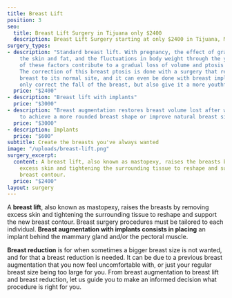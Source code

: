 ```yaml
---
title: Breast Lift
position: 3
seo:
  title: Breast Lift Surgery in Tijuana only $2400
  description: Breast Lift Surgery starting at only $2400 in Tijuana, Mexico
surgery_types:
- description: "​​​Standard breast lift. With pregnancy, the effect of gravity on
    the skin ​​and fat, and the fluctuations in body weight through the years, all
    of ​​these factors contribute to a gradual loss of volume and ptosis of the ​​breast.
    The correction of this breast ptosis is done with a surgery that ​​replaces the
    breast to its normal site, and it can even be done with ​​breast implants to not
    only correct the fall of the breast, but also give it a ​​more youthful look."
  price: "$2400​"
- description: "​Breast lift with implants"
  price: "$3000"
- description: "​Breast augmentation restores breast volume lost after weight reduction
    to achieve a more rounded breast shape or improve natural breast size ​​asymmetry."
  price: "$3000"
- description: Implants
  price: "$600"
subtitle: Create the breasts you've always wanted
image: "/uploads/breast-lift.png"
surgery_excerpt:
  content: A breast lift, also known as mastopexy, raises the breasts by removing
    excess skin and tightening the surrounding tissue to reshape and support the new
    breast contour.
  price: "$2400"
layout: surgery
---
```


A **breast lift**, also known as mastopexy, raises the breasts by removing excess skin and tightening the surrounding tissue to reshape and support the new breast contour. Breast surgery procedures must be tailored to each individual. **Breast augmentation with implants consists in placing** an implant behind the mammary gland and/or the pectoral muscle.

**Breast reduction** is for when sometimes a bigger breast size is not wanted, and for that a breast reduction is needed. It can be due to a previous breast augmentation that you now feel uncomfortable with, or just your regular breast size being too large for you. From breast augmentation to breast lift and breast reduction, let us guide you to make an informed decision what procedure is right for you.
